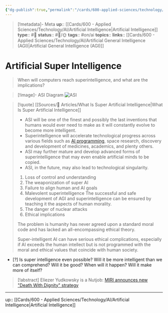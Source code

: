 ```yaml
---
{"dg-publish":true,"permalink":"/cards/600-applied-sciences/technology/ai/artificial-super-intelligence-asi/","title":"Artificial Super Intelligence (ASI)"}
---
```


> [!metadata]- Meta
> **up**:: [[Cards/600 - Applied Sciences/Technology/AI/Artificial Intelligence\|Artificial Intelligence]]
> **type**:: #📝 
> **status**:: #📝/🌞
> **tags**::  #on/ai 
> **topics**:: 
> **links**:: [[Cards/600 - Applied Sciences/Technology/AI/Artificial General Intelligence (AGI)\|Artificial General Intelligence (AGI)]]


# Artificial Super Intelligence

> When will computers reach superintelligence, and what are the implications?

> [!image]- ASI Diagram
> ![ASI](https://pimages.toolbox.com/wp-content/uploads/2022/02/17131424/43-1.png)


> [!quote] [[Sources/📰 Articles/What Is Super Artificial Intelligence\|What Is Super Artificial Intelligence]]
> - ASI will be one of the finest and possibly the last inventions that humans would ever need to make as it will constantly evolve to become more intelligent.
> - Superintelligence will accelerate technological progress across various fields such as [AI programming](https://www.spiceworks.com/tech/artificial-intelligence/articles/ai-programming-languages/), space research, discovery and development of medicines, academics, and plenty others.
> - ASI may further mature and develop advanced forms of superintelligence that may even enable artificial minds to be copied.
> - ASI, in the future, may also lead to technological singularity.
>   
> 1. Loss of control and understanding
> 2. The weaponization of super AI
> 3. Failure to align human and AI goals
> 4. Malevolent superintelligence
> The successful and safe development of AGI and superintelligence can be ensured by teaching it the aspects of human morality.
> 5. The danger of nuclear attacks
> 6. Ethical implications
>
> The problem is humanity has never agreed upon a standard moral code and has lacked an all-encompassing ethical theory.
>
> Super-intelligent AI can have serious ethical complications, especially if AI exceeds the human intellect but is not programmed with the moral and ethical values that coincide with human society.

- [?] Is super intelligence even possible? Will it be more intelligent than we can comprehend? Will it be good? When will it happen? Will it make more of itself?

> [!abstract] Eliezer Yudkowsky is a Nutjob: [MIRI announces new "Death With Dignity" strategy](https://www.lesswrong.com/posts/j9Q8bRmwCgXRYAgcJ/miri-announces-new-death-with-dignity-strategy)

---
up:: [[Cards/600 - Applied Sciences/Technology/AI/Artificial Intelligence\|Artificial Intelligence]]

